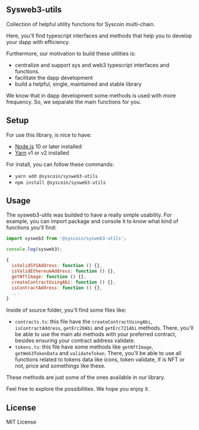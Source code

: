 ## Sysweb3-utils

Collection of helpful utility functions for Syscoin multi-chain.

Here, you'll find typescript interfaces and methods that help you to develop your dapp with efficiency.

Furthermore, our motivation to build these utilities is:

- centralize and support sys and web3 typescript interfaces and functions.
- facilitate the dapp development
- build a helpful, single, maintained and stable library

We know that in dapp development some methods is used with more frequency. So, we separate the main functions for you.

## Setup

For use this library, is nice to have:

- [Node.js](https://nodejs.org) 10 or later installed
- [Yarn](https://yarnpkg.com) v1 or v2 installed

For install, you can follow these commands:

- `yarn add @syscoin/sysweb3-utils`
- `npm install @syscoin/sysweb3-utils`

## Usage

The sysweb3-utils was builded to have a really simple usability. For example, you can import package and console it to know what kind of functions you'll find:

```js
import sysweb3 from '@syscoin/sysweb3-utils';

console.log(sysweb3);

{
  isValidSYSAddress: function () {},
  isValidEthereumAddress: function () {},
  getNftImage: function () {},
  createContractUsingAbi: function () {},
  isContractAddress: function () {},
  ...
}
```

Inside of source folder, you'll find some files like:

- `contracts.ts`: this file have the `createContractUsingAbi`, `isContractAddress`, `getErc20Abi` and `getErc721Abi` methods. There, you'll be able to use the main abi methods with your preferred contract, besides ensuring your contract address validate.
- `tokens.ts`: this file have some methods like `getNftImage`, `getWeb3TokenData` and `validateToken`. There, you'll be able to use all functions related to tokens data like icons, token validate, if is NFT or not, price and somethings like these.

These methods are just some of the ones available in our library.

Feel free to explore the possibilities. We hope you enjoy it.

## License

MIT License
